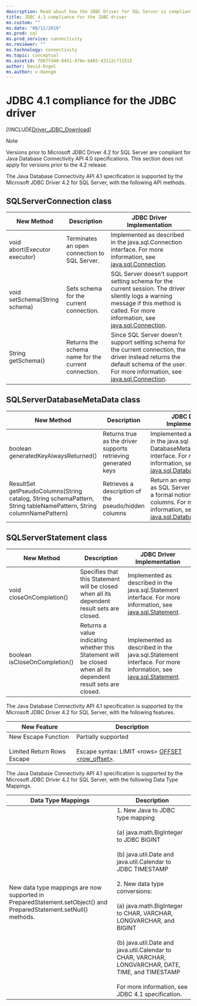 ```yaml
---
description: Read about how the JDBC Driver for SQL Server is compliant with the JDBC 4.1 specification.
title: JDBC 4.1 compliance for the JDBC driver
ms.custom: ""
ms.date: "08/12/2019"
ms.prod: sql
ms.prod_service: connectivity
ms.reviewer: ""
ms.technology: connectivity
ms.topic: conceptual
ms.assetid: f087fd40-8451-478e-b465-43112c711515
author: David-Engel
ms.author: v-daenge
---
```

# JDBC 4.1 compliance for the JDBC driver

[!INCLUDE[Driver_JDBC_Download](../../includes/driver_jdbc_download.md)]

> [!NOTE]
> Versions prior to Microsoft JDBC Driver 4.2 for SQL Server are compliant for Java Database Connectivity API 4.0 specifications. This section does not apply for versions prior to the 4.2 release.

The Java Database Connectivity API 4.1 specification is supported by the Microsoft JDBC Driver 4.2 for SQL Server, with the following API methods.

## SQLServerConnection class

|New Method|Description|JDBC Driver Implementation|
|----------------|-----------------|--------------------------------|
|void abort(Executor executor)|Terminates an open connection to SQL Server.|Implemented as described in the java.sql.Connection interface. For more information, see [java.sql.Connection](https://docs.oracle.com/javase/7/docs/api/java/sql/Connection.html).|
|void setSchema(String schema)|Sets schema for the current connection.|SQL Server doesn't support setting schema for the current session. The driver silently logs a warning message if this method is called. For more information, see [java.sql.Connection](https://docs.oracle.com/javase/7/docs/api/java/sql/Connection.html).|
|String getSchema()|Returns the schema name for the current connection.|Since SQL Server doesn't support setting schema for the current connection, the driver instead returns the default schema of the user. For more information, see [java.sql.Connection](https://docs.oracle.com/javase/7/docs/api/java/sql/Connection.html).|

## SQLServerDatabaseMetaData class

|New Method|Description|JDBC Driver Implementation|
|----------------|-----------------|--------------------------------|
|boolean generatedKeyAlwaysReturned()|Returns true as the driver supports retrieving generated keys|Implemented as described in the java.sql. DatabaseMetaData interface. For more information, see [java.sql.DatabaseMetaData](https://docs.oracle.com/javase/7/docs/api/java/sql/DatabaseMetaData.html).|
|ResultSet getPseudoColumns(String catalog, String schemaPattern, String tableNamePattern, String columnNamePattern)|Retrieves a description of the pseudo/hidden columns|Return an empty result set as SQL Server doesn't have a formal notion of pseudo-columns. For more information, see [java.sql.DatabaseMetaData](https://docs.oracle.com/javase/7/docs/api/java/sql/DatabaseMetaData.html).|

## SQLServerStatement class

|New Method|Description|JDBC Driver Implementation|
|----------------|-----------------|--------------------------------|
|void closeOnCompletion()|Specifies that this Statement will be closed when all its dependent result sets are closed.|Implemented as described in the java.sql.Statement interface. For more information, see [java.sql.Statement](https://docs.oracle.com/javase/7/docs/api/java/sql/Statement.html).|
|boolean isCloseOnCompletion()|Returns a value indicating whether this Statement will be closed when all its dependent result sets are closed.|Implemented as described in the java.sql.Statement interface. For more information, see [java.sql.Statement](https://docs.oracle.com/javase/7/docs/api/java/sql/Statement.html).|

 The Java Database Connectivity API 4.1 specification is supported by the Microsoft JDBC Driver 4.2 for SQL Server, with the following features.

|New Feature|Description|
|-----------------|-----------------|
|New Escape Function<br /><br /> Limited Return Rows Escape|Partially supported<br /><br /> Escape syntax: LIMIT \<rows> [OFFSET <row_offset>](using-sql-escape-sequences.md).|

The Java Database Connectivity API 4.1 specification is supported by the Microsoft JDBC Driver 4.2 for SQL Server, with the following Data Type Mappings.

|Data Type Mappings|Description|
|------------------------|-----------------|
|New data type mappings are now supported in PreparedStatement.setObject() and PreparedStatement.setNull() methods.|1. New Java to JDBC type mapping<br /><br /> (a) java.math.BigInteger to JDBC BIGINT<br /><br /> (b) java.util.Date and java.util.Calendar to JDBC TIMESTAMP<br /><br /> 2. New data type conversions:<br /><br /> (a) java.math.BigInteger to CHAR, VARCHAR, LONGVARCHAR, and BIGINT<br /><br /> (b) java.util.Date and java.util.Calendar to CHAR, VARCHAR, LONGVARCHAR, DATE, TIME, and TIMESTAMP<br /><br /> For more information, see JDBC 4.1 specification.|
